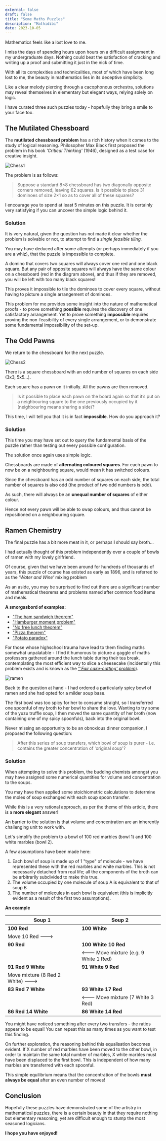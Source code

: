 ```yaml
---
external: false
draft: false
title: "Some Maths Puzzles"
description: "Mathidibi"
date: 2023-10-05
---
```

 
Mathematics feels like a lost love to me.
 
I miss the days of spending hours upon hours on a difficult assignment in my undergraduate days. Nothing could beat the satisfaction of cracking and writing up a proof and submitting it just in the nick of time.
 
With all its complexities and technicalities, most of which have been long lost to me, the beauty in mathematics lies in its deceptive simplicity.
 
Like a clear melody piercing through a cacophonous orchestra, solutions may reveal themselves in elementary but elegant ways, relying solely on logic.
 
I have curated three such puzzles today - hopefully they bring a smile to your face too.
 
 
## The Mutilated Chessboard

The **mutilated chessboard problem** has a rich history when it comes to the study of logical reasoning. Philosopher Max Black first proposed the problem in his book _'Critical Thinking'_ (1946), designed as a test case for creative insight.

![Chess1](/images/puzzle1/mutilatedboard.png)
 
The problem is as follows:
 
> Suppose a standard 8×8 chessboard has two diagonally opposite corners removed, leaving 62 squares. Is it possible to place 31 dominoes of size 2×1 so as to cover all of these squares?
 
I encourage you to spend at least 5 minutes on this puzzle. It is certainly very satisfying if you can uncover the simple logic behind it.
 
### Solution
 
It is very natural, given the question has not made it clear whether the problem is solvable or not, to attempt to find a _single feasible tiling._
 
You may have deduced after some attempts (or perhaps immediately if you are a whiz), that the puzzle is impossible to complete.
 
A domino that covers two squares will always cover one red and one black square. But any pair of opposite squares will always have the same colour on a chessboard (red in the diagram above), and thus if they are removed, you will be left with too many black squares!
 
This proves it impossible to tile the dominoes to cover every square, without having to picture a single arrangement of dominoes.
 
This problem for me provides some insight into the nature of mathematical proofs - to prove something **possible** requires the discovery of one satisfactory arrangement. Yet to prove something **impossible** requires proving the non-feasibility of every single arrangement, or to demonstrate some fundamental impossibility of the set-up.
 
 
## The Odd Pawns
 
We return to the chessboard for the next puzzle.

![Chess2](/images/puzzle1/puzzle1.png)
 
There is a square chessboard with an odd number of squares on each side (3x3, 5x5...).
 
Each square has a pawn on it initially. All the pawns are then removed.
 
> Is it possible to place each pawn on the board again so that it’s put on a neighbouring square to the one previously occupied by it (neighbouring means sharing a side)?
 
This time, I will tell you that it is in fact **impossible**. How do you approach it?
 
### Solution
 
This time you may have set out to query the fundamental basis of the puzzle rather than testing out every possible configuration.
 
The solution once again uses simple logic. 

Chessboards are made of **alternating coloured squares**. For each pawn to now be on a neighbouring square, would mean it has switched colours.
 
Since the chessboard has an odd number of squares on each side, the total number of squares is also odd (the product of two odd numbers is odd).
 
As such, there will always be an **unequal number of squares** of either colour.

Hence not every pawn will be able to swap colours, and thus cannot be repositioned on a neighbouring square.
 

## Ramen Chemistry
 
The final puzzle has a bit more meat in it, or perhaps I should say broth…
 
I had actually thought of this problem independently over a couple of bowls of ramen with my lovely girlfriend. 

Of course, given that we have been around for hundreds of thousands of years, this puzzle of course has existed as early as 1896, and is referred to as the _'Water and Wine'_ mixing problem
 
As an aside, you may be surprised to find out there are a significant number of mathematical theorems and problems named after common food items and meals.
 
**A smorgasbord of examples:**
- ["The ham sandwich theorem"](https://en.wikipedia.org/wiki/Ham_sandwich_theorem)
- ["Hamburger moment problem"](https://en.wikipedia.org/wiki/Hamburger_moment_problem)
- ["No free lunch theorem"](https://en.wikipedia.org/wiki/No_free_lunch_theorem)
- ["Pizza theorem"](https://en.wikipedia.org/wiki/Pizza_theorem)
- ["Potato paradox"](https://en.wikipedia.org/wiki/Potato_paradox)
 
For those whose highschool trauma have lead to them finding maths somewhat unpalatable - I find it humorous to picture a gaggle of maths professors gathered around the lunch table during their tea break, contemplating the most efficient way to slice a cheesecake (incidentally this problem exists and is known as the ["_'Fair cake-cutting' problem_](https://en.wikipedia.org/wiki/Fair_cake-cutting)).

![ramen](/images/puzzle1/ramen.jpg)

Back to the question at hand - I had ordered a particularly spicy bowl of ramen and she had opted for a milder soup base.
 
The first bowl was too spicy for her to consume straight, so I transferred one spoonful of my broth to her bowl to share the love. Wanting to try some of the yuzu truffle soup, I then moved the same quantity of her broth (now containing one of my spicy spoonfuls), back into the original bowl.
 
Never missing an opportunity to be an obnoxious dinner companion, I proposed the following question: 

> After this series of soup transfers, which bowl of soup is purer - i.e. contains the greater concentration of 'original soup'?
### Solution
 
When attempting to solve this problem, the budding chemists amongst you may have assigned some numerical quantities for volume and concentration to the soups. 

You may have then applied some stoichiometric calculations to determine the moles of soup exchanged with each soup spoon transfer.
 
While this is a very rational approach, as per the theme of this article, there is a **more elegant** answer!
 
An barrier to the solution is that volume and concentration are an inherently challenging unit to work with.
 
Let's simplify the problem to a bowl of 100 red marbles (bowl 1) and 100 white marbles (bowl 2).
 
A few assumptions have been made here:
1. Each bowl of soup is made up of 1 "type" of molecule - we have represented these with the red marbles and white marbles. This is not necessarily detached from real life; all the components of the broth can be arbitrarily subdivided to make this true.
2. The volume occupied by one molecule of soup A is equivalent to that of soup B
3. The number of molecules in each bowl is equivalent (this is implicitly evident as a result of the first two assumptions).
 

**An example**
 
|   **Soup 1**  | **Soup 2**   | 
| --------- | -------- |
| **100 Red**   | **100 White**|
| Move 10 Red ---> |        |
| **90 Red** | **100 White 10 Red** |
| | <--- Move mixture (e.g. 9 White 1 Red) |
| **91 Red 9 White** | **91 White 9 Red** |
| Move mixture (8 Red 2 White) ---> |        |
| **83 Red 7 White** | **93 White 17 Red** |
| | <--- Move mixture (7 White 3 Red) |
| **86 Red 14 White** | **86 White 14 Red** |

 
 
You might have noticed something after every two transfers - the ratios appear to be equal! You can repeat this as many times as you want to test this finding. 
 
On further exploration, the reasoning behind this equalisation becomes evident. If X number of red marbles have been moved to the other bowl, in order to maintain the same total number of marbles, X white marbles must have been displaced to the first bowl. This is independent of how many marbles are transferred with each spoonful.
 
This simple equilibrium means that the concentration of the bowls **must always be equal** after an even number of moves!
 
## Conclusion

Hopefully these puzzles have demonstrated some of the artistry in mathematical puzzles, there is a certain beauty in that they require nothing but elementary reasoning, yet are difficult enough to stump the most seasoned logicians.
 
**I hope you have enjoyed!**
 



